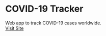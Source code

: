 # COVID-19 Tracker
Web app to track COVID-19 cases worldwide.
<br>
<a href="http://rocker.epizy.com/covid19-tracker/">Visit Site</a>
